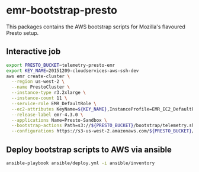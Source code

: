 emr-bootstrap-presto
===================

This packages contains the AWS bootstrap scripts for Mozilla's flavoured Presto setup.

## Interactive job
```bash
export PRESTO_BUCKET=telemetry-presto-emr
export KEY_NAME=20151209-cloudservices-aws-ssh-dev
aws emr create-cluster \
  --region us-west-2 \
  --name PrestoCluster \
  --instance-type r3.2xlarge \
  --instance-count 11 \
  --service-role EMR_DefaultRole \
  --ec2-attributes KeyName=${KEY_NAME},InstanceProfile=EMR_EC2_DefaultRole,AdditionalMasterSecurityGroups=telemetry-sql-securitygroup \
  --release-label emr-4.3.0 \
  --applications Name=Presto-Sandbox \
  --bootstrap-actions Path=s3://${PRESTO_BUCKET}/bootstrap/telemetry.sh \
  --configurations https://s3-us-west-2.amazonaws.com/${PRESTO_BUCKET}/configuration/configuration.json
```

## Deploy bootstrap scripts to AWS via ansible
```bash
ansible-playbook ansible/deploy.yml -i ansible/inventory
```

